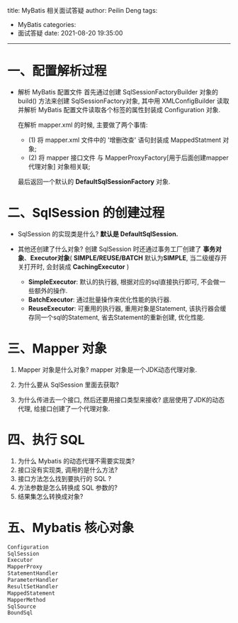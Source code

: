 title: MyBatis 相关面试答疑
author: Peilin Deng
tags:
  - MyBatis
categories:
  - 面试答疑
date: 2021-08-20 19:35:00
---
# 一、配置解析过程

- 解析 MyBatis 配置文件
  首先通过创建 SqlSessionFactoryBuilder 对象的 build() 方法来创建 SqlSessionFactory对象, 其中用 XMLConfigBuilder 读取并解析 MyBatis 配置文件读取各个标签的属性封装成 Configuration 对象. 

  在解析 mapper.xml 的时候, 主要做了两个事情: 
  - (1) 将 mapper.xml 文件中的 '增删改查' 语句封装成 MappedStatment 对象; 
  - (2) 将 mapper 接口文件 与 MapperProxyFactory[用于后面创建mapper代理对象] 对象相关联; 
  
  最后返回一个默认的 **DefaultSqlSessionFactory** 对象.


# 二、SqlSession 的创建过程
- SqlSession 的实现类是什么?
**默认是 DefaultSqlSession.** 

- 其他还创建了什么对象?
创建 SqlSession 时还通过事务工厂创建了 **事务对象**、**Executor对象**( **SIMPLE/REUSE/BATCH** 默认为**SIMPLE**, 当二级缓存开关打开时, 会封装成 **CachingExecutor** )
  - **SimpleExecutor**:
    默认的执行器,  根据对应的sql直接执行即可, 不会做一些额外的操作. 
  - **BatchExecutor**: 
    通过批量操作来优化性能的执行器.
  - **ReuseExecutor**:
    可重用的执行器, 重用对象是Statement, 该执行器会缓存同一个sql的Statement, 省去Statement的重新创建, 优化性能.

# 三、Mapper 对象
1. Mapper 对象是什么对象?
mapper 对象是一个JDK动态代理对象. 

2. 为什么要从 SqlSession 里面去获取?

3. 为什么传进去一个接口, 然后还要用接口类型来接收?
底层使用了JDK的动态代理, 给接口创建了一个代理对象.

# 四、执行 SQL
1. 为什么 Mybatis 的动态代理不需要实现类?
2. 接口没有实现类, 调用的是什么方法?
3. 接口方法怎么找到要执行的 SQL ?
4. 方法参数是怎么转换成 SQL 参数的?
5. 结果集怎么转换成对象?

# 五、Mybatis 核心对象
```txt
Configuration 
SqlSession 
Executor 
MapperProxy 
StatementHandler 
ParameterHandler 
ResultSetHandler 
MappedStatement 
MapperMethod 
SqlSource 
BoundSql
```




